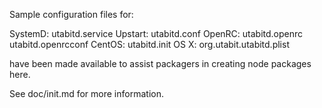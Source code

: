 Sample configuration files for:

SystemD: utabitd.service
Upstart: utabitd.conf
OpenRC:  utabitd.openrc
         utabitd.openrcconf
CentOS:  utabitd.init
OS X:    org.utabit.utabitd.plist

have been made available to assist packagers in creating node packages here.

See doc/init.md for more information.
